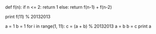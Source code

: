 def f(n):
    if n <= 2:
        return 1 
    else:
        return f(n-1) + f(n-2)

print f(11) % 20132013



a = 1
b = 1
for i in range(1, 11):
    c = (a + b) % 20132013
    a = b
    b = c
print a
